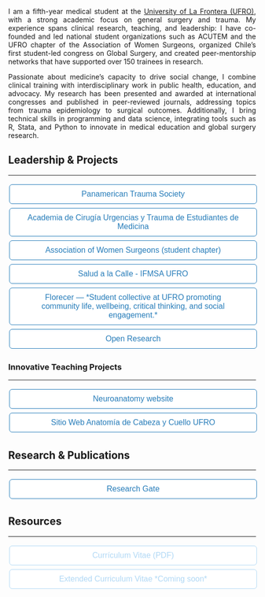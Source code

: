 <p align="justify">I am a fifth-year medical student at the <a href="https://www.ufro.cl">University of La Frontera (UFRO)</a>, with a strong academic focus on general surgery and trauma. My experience spans clinical research, teaching, and leadership: I have co-founded and led national student organizations such as ACUTEM and the UFRO chapter of the Association of Women Surgeons, organized Chile’s first student-led congress on Global Surgery, and created peer-mentorship networks that have supported over 150 trainees in research.</p>
<p align="justify">Passionate about medicine’s capacity to drive social change, I combine clinical training with interdisciplinary work in public health, education, and advocacy. My research has been presented and awarded at international congresses and published in peer-reviewed journals, addressing topics from trauma epidemiology to surgical outcomes. Additionally, I bring technical skills in programming and data science, integrating tools such as R, Stata, and Python to innovate in medical education and global surgery research.</p>

<style>
.button {
  border: none;
  color: white;
  padding: 10px 32px;
  text-align: center;
  text-decoration: none;
  display: inline-block;
  border-radius: 0.375rem;
  font-size: 16px;
  margin: 4px 2px;
  width: 100%;
  transition-duration: 0.4s;
  cursor: pointer;
}
.button1 {
  background-color: white; 
  color: #267CB9; 
  border: 1px solid #267CB9;
}
.button1:hover {
  background-color: #267CB9;
  color: white;
}
.button2 {
  background-color: white; 
  color: #b0d8f5; 
  border: 1px solid #b0d8f5;
}
.button2:hover {
  background-color: #b0d8f5;
  color: white;
}
</style>

## Leadership & Projects
---

<a href="https://panamtrauma.org/">
  <button class="button button1">Panamerican Trauma Society</button>
</a><a href="https://acutem.cl">
  <button class="button button1">Academia de Cirugía Urgencias y Trauma de Estudiantes de Medicina</button>
</a>
<a href="https://www.instagram.com/acutem.aws?igsh=NWxiNmJycWthY2Rs">
  <button class="button button1">Association of Women Surgeons (student chapter)</button>
</a>
<a href="https://www.instagram.com/ifmsa_ufro?igsh=djhxeXlqMXRmd203">
  <button class="button button1">Salud a la Calle - IFMSA UFRO</button> 
</a>
<a href="https://www.instagram.com/florecer.ufro">
  <button class="button button1">Florecer — *Student collective at UFRO promoting community life, wellbeing, critical thinking, and social engagement.*</button> 
</a>
<a href="https://instagram.com/openresearch.cl">
  <button class="button button1">Open Research</button>
</a>

### Innovative Teaching Projects
---

<a href="https://neuroanatomia.ufro.cl">
  <button class="button button1">Neuroanatomy website</button>
</a>
<a href="https://certificame.cl/anatocyc">
  <button class="button button1">Sitio Web Anatomía de Cabeza y Cuello UFRO</button> 
</a>

## Research & Publications
---

<a href="https://www.researchgate.net/profile/Camila-Diaz-Hermosilla-2">
  <button class="button button1">Research Gate</button>
</a>

## Resources
---

<a href="https://github.com/camiladiazh/camiladiazh.github.io/blob/13ac4fe31ce74585d9757549856010d9854c1e13/pdf/3.%20CV%20-%20Camila%20Diaz-Hermosilla.pdf">
  <button class="button button2">Currículum Vitae (PDF)</button> 
</a> 
<a href="">
  <button class="button button2">Extended Curriculum Vitae *Coming soon*</button> 
</a> 

